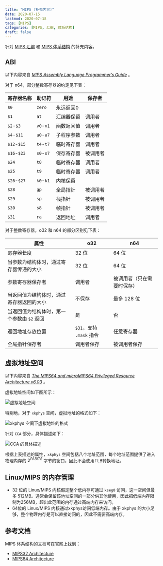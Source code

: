 ```yaml
---
title: "MIPS (补充内容)"
date: 2020-07-15
lastmod: 2020-07-18
tags: [MIPS]
categories: [MIPS, 汇编, 体系结构]
draft: false
---
```


针对 [MIPS 汇编](/posts/mips/mips_assembly) 和 [MIPS 体系结构](/posts/mips/see_mips_run) 的补充内容。

<!--more-->

## ABI

以下内容来自 *[MIPS Assembly Language Programmer’s Guide](https://courses.cs.washington.edu/courses/cse410/05sp/misc/MIPS-ASM-007-2418-006.pdf)* 。

对于 n64，部分整数寄存器的约定见下表：

| 寄存器名称 | 助记符 | 用途 | 保存者 |
| --- | --- | --- | --- |
| `$0`  | `zero` | 永远返回0 |  |
| `$1` | `at` | 汇编器保留 | 调用者 |
| `$2`-`$3` | `v0`-`v1` | 函数返回值 | 调用者 |
| `$4`-`$11` | `a0`-`a7` | 子程序参数 | 调用者 |
| `$12`-`$15` | `t4`-`t7` | 临时寄存器 | 调用者 |
| `$16`-`$23` | `s0`-`s7` | 保存寄存器 | 被调用者 |
| `$24` | `t8` | 临时寄存器 | 调用者 |
| `$25` | `t9` | 临时寄存器 | 调用者 |
| `$26`-`$27` | `k0`-`k1` | 内核保留 |
| `$28` | `gp` | 全局指针 | 被调用者 |
| `$29` | `sp` | 栈指针 | 被调用者 |
| `$30` | `s8` | 帧指针 | 被调用者 |
| `$31` | `ra` | 返回地址 | 调用者 |

对于整数寄存器，o32 和 n64 的部分区别见下表：

| 属性 | o32 | n64 |
| --- | --- | --- |
| 寄存器长度 | 32 位 | 64 位 |
| 当参数为结构体时，通过寄存器传递的大小 | 32 位 | 64 位 |
| 参数寄存器保存者 | 调用者 | 被调用者（只在需要时保存） |
| 当返回值为结构体时，通过寄存器返回的大小 | 不保存 | 最多 128 位 |
| 当返回值为结构体时，第一个参数由 `$2` 返回 | 是 | 否 |
| 返回地址存放位置 | `$31`，支持 `.mask` 指令 | 任意寄存器 |
| 全局指针保存者 | 调用者保存 | 被调用者保存 |

## 虚拟地址空间

以下内容来自 *[The MIPS64 and microMIPS64 Privileged Resource Architecture v6.03](https://s3-eu-west-1.amazonaws.com/downloads-mips/documents/MD00091-2B-MIPS64PRA-AFP-06.03.pdf)* 。

虚拟地址空间如下图所示：

![虚拟地址空间](/images/mips/virtual_address_space.png)

特别地，对于 `xkphys` 空间，虚拟地址的格式如下：

![`xkphys` 空间下虚拟地址的格式](/images/mips/address_interpretation.png)

针对 `CCA` 部分，具体描述如下：

![`CCA` 的具体描述](/images/mips/cacheabillity_and_coherency.png)

根据上表描述的属性，`xkphys` 空间包括八个地址范围，每个地址范围提供了进入物理内存的 $2^{PABITS}$ 字节的窗口，因此不会使用TLB转换地址。

## Linux/MIPS 的内存管理

- 32 位的 Linux/MIPS 内核假定整个低内存可通过 `kseg0` 访问，这一空间但最多 512MB。通常会保留该地址空间的一部分供其他使用，因此把低端内存限制为256MB，超出此范围的内存通过高端内存来访问。
- 64位的 Linux/MIPS 内核通过xkphys访问低端内存。由于 xkphys 的大小足够，整个物理内存是可以直接访问的，因此不需要高端内存。

## 参考文档

MIPS 体系结构的文档可在官网上找到：

- [MIPS32 Architecture](https://www.mips.com/products/architectures/mips32-2/)
- [MIPS64 Architecture](https://www.mips.com/products/architectures/mips64/)
